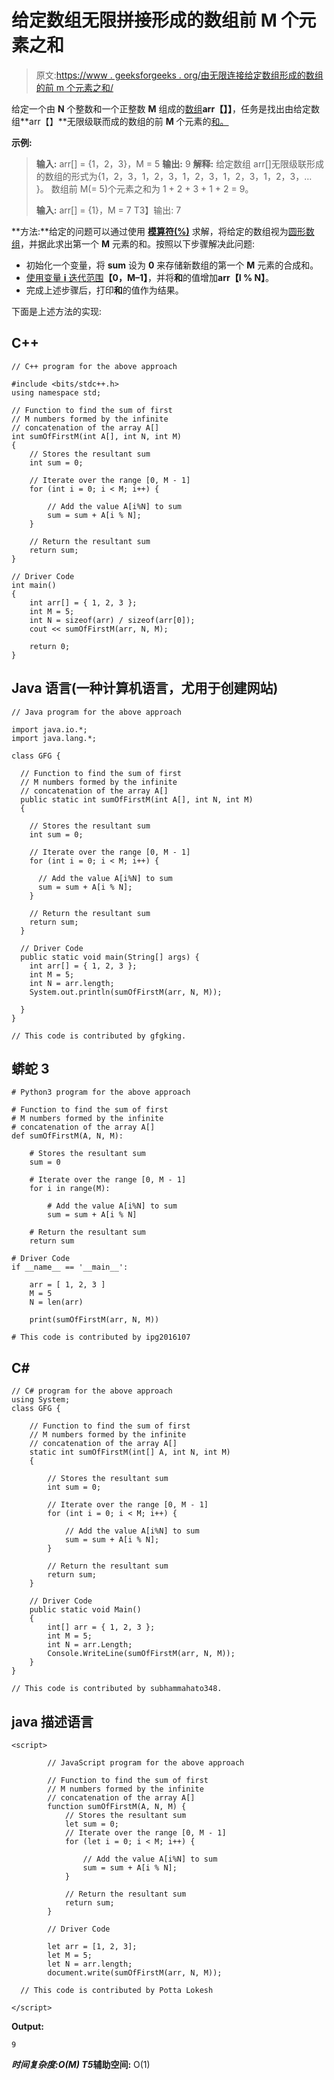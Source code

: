 # 给定数组无限拼接形成的数组前 M 个元素之和

> 原文:[https://www . geeksforgeeks . org/由无限连接给定数组形成的数组的前 m 个元素之和/](https://www.geeksforgeeks.org/sum-of-the-first-m-elements-of-array-formed-by-infinitely-concatenating-given-array/)

给定一个由 **N** 个整数和一个正整数 **M** 组成的[数组](https://www.geeksforgeeks.org/introduction-to-arrays/)**arr【】】**，任务是找出由给定数组**arr【】**无限级联而成的数组的前 **M** 个元素的[和。](https://www.geeksforgeeks.org/program-find-sum-elements-given-array/)

**示例:**

> **输入:** arr[] = {1，2，3}，M = 5
> **输出:** 9
> **解释:**
> 给定数组 arr[]无限级联形成的数组的形式为{1，2，3，1，2，3，1，2，3，1，2，3，1，2，3，… }。
> 数组前 M(= 5)个元素之和为 1 + 2 + 3 + 1 + 2 = 9。
> 
> **输入:** arr[] = {1}，M = 7
> T3】输出: 7

**方法:**给定的问题可以通过使用 [**模算符(%)**](https://www.geeksforgeeks.org/modulo-operator-in-c-cpp-with-examples/) 求解，将给定的数组视为[圆形数组](https://www.geeksforgeeks.org/circular-array/)，并据此求出第一个 **M** 元素的和。按照以下步骤解决此问题:

*   初始化一个变量，将 **sum** 设为 **0** 来存储新数组的第一个 **M** 元素的合成和。
*   [使用变量 **i** 迭代范围](https://www.geeksforgeeks.org/range-based-loop-c/)**【0，M–1】**，并将**和**的值增加**arr【I % N】**。
*   完成上述步骤后，打印**和**的值作为结果。

下面是上述方法的实现:

## C++

```
// C++ program for the above approach

#include <bits/stdc++.h>
using namespace std;

// Function to find the sum of first
// M numbers formed by the infinite
// concatenation of the array A[]
int sumOfFirstM(int A[], int N, int M)
{
    // Stores the resultant sum
    int sum = 0;

    // Iterate over the range [0, M - 1]
    for (int i = 0; i < M; i++) {

        // Add the value A[i%N] to sum
        sum = sum + A[i % N];
    }

    // Return the resultant sum
    return sum;
}

// Driver Code
int main()
{
    int arr[] = { 1, 2, 3 };
    int M = 5;
    int N = sizeof(arr) / sizeof(arr[0]);
    cout << sumOfFirstM(arr, N, M);

    return 0;
}
```

## Java 语言(一种计算机语言，尤用于创建网站)

```
// Java program for the above approach

import java.io.*;
import java.lang.*;

class GFG {

  // Function to find the sum of first
  // M numbers formed by the infinite
  // concatenation of the array A[]
  public static int sumOfFirstM(int A[], int N, int M)
  {

    // Stores the resultant sum
    int sum = 0;

    // Iterate over the range [0, M - 1]
    for (int i = 0; i < M; i++) {

      // Add the value A[i%N] to sum
      sum = sum + A[i % N];
    }

    // Return the resultant sum
    return sum;
  }

  // Driver Code
  public static void main(String[] args) {
    int arr[] = { 1, 2, 3 };
    int M = 5;
    int N = arr.length;
    System.out.println(sumOfFirstM(arr, N, M));

  }
}

// This code is contributed by gfgking.
```

## 蟒蛇 3

```
# Python3 program for the above approach

# Function to find the sum of first
# M numbers formed by the infinite
# concatenation of the array A[]
def sumOfFirstM(A, N, M):

    # Stores the resultant sum
    sum = 0

    # Iterate over the range [0, M - 1]
    for i in range(M):

        # Add the value A[i%N] to sum
        sum = sum + A[i % N]

    # Return the resultant sum
    return sum

# Driver Code
if __name__ == '__main__':

    arr = [ 1, 2, 3 ]
    M = 5
    N = len(arr)

    print(sumOfFirstM(arr, N, M))

# This code is contributed by ipg2016107
```

## C#

```
// C# program for the above approach
using System;
class GFG {

    // Function to find the sum of first
    // M numbers formed by the infinite
    // concatenation of the array A[]
    static int sumOfFirstM(int[] A, int N, int M)
    {

        // Stores the resultant sum
        int sum = 0;

        // Iterate over the range [0, M - 1]
        for (int i = 0; i < M; i++) {

            // Add the value A[i%N] to sum
            sum = sum + A[i % N];
        }

        // Return the resultant sum
        return sum;
    }

    // Driver Code
    public static void Main()
    {
        int[] arr = { 1, 2, 3 };
        int M = 5;
        int N = arr.Length;
        Console.WriteLine(sumOfFirstM(arr, N, M));
    }
}

// This code is contributed by subhammahato348.
```

## java 描述语言

```
<script>

        // JavaScript program for the above approach

        // Function to find the sum of first
        // M numbers formed by the infinite
        // concatenation of the array A[]
        function sumOfFirstM(A, N, M) {
            // Stores the resultant sum
            let sum = 0;
            // Iterate over the range [0, M - 1]
            for (let i = 0; i < M; i++) {

                // Add the value A[i%N] to sum
                sum = sum + A[i % N];
            }

            // Return the resultant sum
            return sum;
        }

        // Driver Code

        let arr = [1, 2, 3];
        let M = 5;
        let N = arr.length;
        document.write(sumOfFirstM(arr, N, M));

  // This code is contributed by Potta Lokesh

</script>
```

**Output:** 

```
9
```

***时间复杂度:**O(M)*
T5**辅助空间:** O(1)